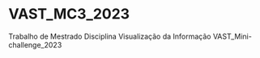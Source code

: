 # VAST_MC3_2023
Trabalho de Mestrado Disciplina Visualização da Informação VAST_Mini-challenge_2023
